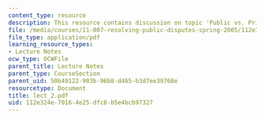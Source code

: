 ```yaml
---
content_type: resource
description: This resource contains discussion on topic 'Public vs. Private'.
file: /media/courses/11-007-resolving-public-disputes-spring-2005/112e324e70164e25dfc8b5e4bcb97327_lect_2.pdf
file_type: application/pdf
learning_resource_types:
- Lecture Notes
ocw_type: OCWFile
parent_title: Lecture Notes
parent_type: CourseSection
parent_uid: 50b49122-903b-96b8-d465-b3d7ee39768e
resourcetype: Document
title: lect_2.pdf
uid: 112e324e-7016-4e25-dfc8-b5e4bcb97327
---
```

